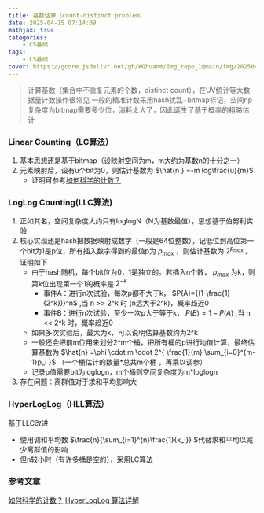 ```yaml
---
title: 基数估算（count-distinct problem）
date: 2025-04-15 07:14:09
mathjax: true
categories: 
    - CS基础
tags: 
    - CS基础
cover: https://gcore.jsdelivr.net/gh/WQhuanm/Img_repo_1@main/img/202504151511118.png
---
```


>计算基数（集合中不重复元素的个数，distinct count），在UV统计等大数据量计数操作很常见
一般的精准计数采用hash扰乱+bitmap标记，空间np复杂度为bitmap需要多少位，消耗太大了，因此诞生了基于概率的粗略估计

### Linear Counting（LC算法）
1. 基本思想还是基于bitmap（设映射空间为m，m大约为基数n的十分之一）
1. 元素映射后，设有u个bit为0，则估计基数为 $\hat{n } =-m log\frac{u}{m}$ 
    + 证明可参考[如何科学的计数？](https://bindog.github.io/blog/2015/02/14/cardinality-counting/#linear-counting)

### LogLog Counting(LLC算法)
1. 正如其名，空间复杂度大约只有loglogN（N为基数最值），思想基于伯努利实验
1. 核心实现还是hash把数据映射成数字（一般是64位整数），记低位到高位第一个bit为1是p位，所有插入数字得到的最值p为 $p_{max}$ ，则估计基数为 $2^{ p_{max} }$ 。证明如下
    + 由于hash随机，每个bit位为0，1是独立的。若插入n个数， $p_{max}$ 为k，则第k位出现第一个1的概率是 $2^{-k}$
        + 事件A：进行n次试验，每次p都不大于k， $P(A)={(1-\frac{1}{2^k})}^n$ ,当 n >> 2^k 时 (n远大于2^k)，概率趋近0
        + 事件B：进行n次试验，至少一次p大于等于k， $P(B)=1-P(A)$ ,当 n << 2^k 时，概率趋近0
    + 如果多次实验后，最大为k，可以说明估算基数约为2^k
    + 一般还会把前m位用来划分2^m个桶，把所有桶的p进行均值计算，最终估算基数为 $\hat{n} =\phi \cdot  m \cdot  2^{ \frac{1}{m} \sum_{i=0}^{m-1}p_i }$ （一个桶估计的数量*总共m个桶 ，再乘以调参）
    + 记录p值需要bit为loglogn，m个桶则空间复杂度为m*loglogn
1. 存在问题：离群值对于求和平均影响大

### HyperLogLog（HLL算法）
基于LLC改进
+ 使用调和平均数 $\frac{n}{\sum_{i=1}^{n}\frac{1}{x_i}}  $代替求和平均以减少离群值的影响
+ 但n较小时（有许多桶是空的），采用LC算法



### 参考文章
[如何科学的计数？](https://bindog.github.io/blog/2015/02/14/cardinality-counting/#linear-counting)
[HyperLogLog 算法详解](https://zhuanlan.zhihu.com/p/77289303)


